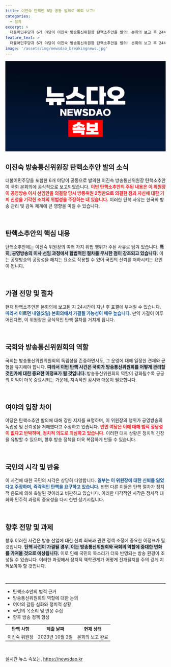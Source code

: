 ```yaml
---
title: 이진숙 탄핵안 6당 공동 발의로 국회 보고!
categories:
  - 정치
excerpt: >
  더불어민주당과 6개 야당이 이진숙 방송통신위원장 탄핵소추안을 발의! 본회의 보고 후 24시간 이내 표결 가능성, 내일 가결될지도 모른다. 탄핵 사유는 무엇일까? 클릭해서 확인하세요!
feature_text: >
  더불어민주당과 6개 야당이 이진숙 방송통신위원장 탄핵소추안을 발의! 본회의 보고 후 24시간 이내 표결 가능성, 내일 가결될지도 모른다. 탄핵 사유는 무엇일까? 클릭해서 확인하세요!
image: '/assets/img/newsdao_breakingnews.jpg'
---
```


<p><img src="/assets/img/newsdao_breakingnews.jpg" alt="bookingtag 속보" /></p>

<h2 data-ke-size="size26">이진숙 방송통신위원장 탄핵소추안 발의 소식</h2>

<p data-ke-size="size16">더불어민주당을 포함한 6개 야당이 공동으로 발의한 이진숙 방송통신위원장 탄핵소추안이 국회 본회의에 공식적으로 보고되었습니다. <b><span style="color: #ee2323;">이번 탄핵소추안의 주된 내용은 이 위원장이 공영방송 이사 선임안을 의결할 당시 방통위원 2명만으로 의결한 점과 자신에 대한 기피 신청을 기각한 조치의 위법성을 주장하는 데 있습니다.</span></b> 이러한 탄핵 사유는 한국의 방송 관리 및 감독 체계에 큰 영향을 미칠 수 있습니다.</p>

<p data-ke-size="size16">&nbsp;</p>

<h2 data-ke-size="size26">탄핵소추안의 핵심 내용</h2>

<p data-ke-size="size16">탄핵소추안에는 이진숙 위원장의 여러 가지 위법 행위가 주된 사유로 담겨 있습니다. <b><span style="background-color: #21538527;">특히, 공영방송의 이사 선임 과정에서 합법적인 절차를 무시한 점이 강조되고 있습니다.</span></b> 이는 공영방송의 공정성을 해치는 요소로 작용할 수 있어 국민의 신뢰를 저하시키는 요인이 됩니다.</p>

<p data-ke-size="size16">&nbsp;</p>

<h2 data-ke-size="size26">가결 전망 및 절차</h2>

<p data-ke-size="size16">현재 탄핵소추안은 본회의에 보고된 지 24시간이 지난 후 표결에 부쳐질 수 있습니다. <b><span style="color: #1a5490;">따라서 이르면 내일(2일) 본회의에서 가결될 가능성이 매우 높습니다.</span></b> 만약 가결이 이루어진다면, 이 위원장은 공식적인 탄핵 절차를 거치게 됩니다.</p>

<p data-ke-size="size16">&nbsp;</p>

<h2 data-ke-size="size26">국회와 방송통신위원회의 역할</h2>

<p data-ke-size="size16">국회는 방송통신위원위원회의 독립성을 존중하면서도, 그 운영에 대해 일정한 견제와 균형을 유지해야 합니다. <b><span style="background-color: #21538527;">따라서 이번 탄핵 사건은 국회가 방송통신위원회를 어떻게 관리할 것인가에 대한 중요한 이정표가 될 것입니다. </span></b> 방송통신위원회의 역할이 강화될수록 공공의 이익이 더욱 중요시되는 가운데, 지속적인 감시와 대응이 필요합니다.</p>

<p data-ke-size="size16">&nbsp;</p>

<h2 data-ke-size="size26">여야의 입장 차이</h2>

<p data-ke-size="size16">야당은 탄핵소추안 발의에 대해 강한 지지를 표명하며, 이 위원장의 행위가 공영방송의 독립성 및 신뢰성을 저해했다고 주장하고 있습니다. <b><span style="color: #ee2323;">반면 여당은 이에 대해 법적 정당성이 없다고 반박하며, 정치적 의도로 의심하고 있습니다.</span></b> 이러한 대치 상황은 정치적 긴장을 유발할 수 있으며, 향후 방송 정책을 더욱 복잡하게 만들 수 있습니다.</p>

<p data-ke-size="size16">&nbsp;</p>

<h2 data-ke-size="size26">국민의 시각 및 반응</h2>

<p data-ke-size="size16">이 사건에 대한 국민의 시각은 상당히 다양합니다. <b><span style="color: #1a5490;">일부는 이 위원장에 대한 신뢰를 잃었다고 주장하며, 즉각적인 탄핵을 요구하고 있습니다.</span></b> 반면 다른 이들은 탄핵 절차가 정치적 음모에 의해 촉발된 것이라고 비판하고 있습니다. 이러한 다각적인 시각은 정치적 대화와 민주적 과정의 중요성을 다시 한번 상기시킵니다.</p>

<p data-ke-size="size16">&nbsp;</p>

<h2 data-ke-size="size26">향후 전망 및 과제</h2>

<p data-ke-size="size16">향후 이러한 사건은 방송 산업에 대한 신뢰 회복과 관련 정책 조정에 중요한 이정표가 될 것입니다. <b><span style="background-color: #21538527;">탄핵 사건이 가결될 경우, 이는 방송통신위원회와 국회의 역할에 중대한 변화를 가져올 것으로 예상됩니다.</span></b> 이로 인해 국민의 목소리가 더욱 반영되는 방송 환경이 조성될 수 있습니다. 이러한 과정에서 정치적 역학관계가 어떻게 전개될지를 주의 깊게 지켜보아야 할 것입니다.</p>

<p data-ke-size="size16">&nbsp;</p>

<hr>

<ul>
  <li>탄핵소추안의 법적 근거</li>
  <li>방송통신위원회의 역할에 대한 논의</li>
  <li>여야의 갈등 심화와 정치적 상황</li>
  <li>국민의 목소리 및 반응 수집</li>
  <li>향후 방송 정책 형성</li>
</ul>

<table>
  <tr>
    <td style="text-align: center; height: 17px;"><b>탄핵 사항</b></td>
    <td style="text-align: center; height: 17px;"><b>제출 날짜</b></td>
    <td style="text-align: center; height: 17px;"><b>현재 상태</b></td>
  </tr>
  <tr>
    <td style="text-align: center; height: 17px;">이진숙 위원장</td>
    <td style="text-align: center; height: 17px;">2023년 10월 2일</td>
    <td style="text-align: center; height: 17px;">본회의 보고 완료</td>
  </tr>
</table>

<p data-ke-size="size16">&nbsp;</p>
실시간 뉴스 속보는, <a href="https://newsdao.kr" rel="dofollow">https://newsdao.kr</a>


